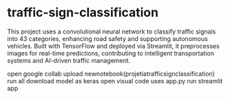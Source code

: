 # traffic-sign-classification
This project uses a convolutional neural network to classify traffic signals into 43 categories, enhancing road safety and supporting autonomous vehicles. Built with TensorFlow and deployed via Streamlit, it preprocesses images for real-time predictions, contributing to intelligent transportation systems and AI-driven traffic management.

open google collab upload newnotebook(projetiatrafficsignclassification)
run all
download model as keras
open visual code uses app.py 
run streamlit app 



